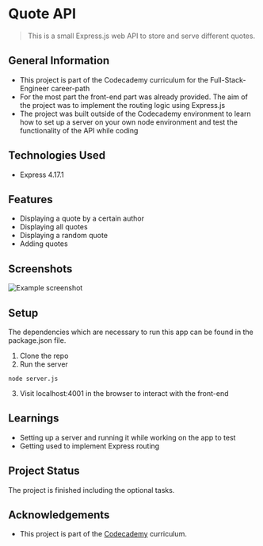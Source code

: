 # Quote API
> This is a small Express.js web API to store and serve different quotes.


## General Information
- This project is part of the Codecademy curriculum for the Full-Stack-Engineer career-path
- For the most part the front-end part was already provided. The aim of the project was to implement the routing logic using Express.js
- The project was built outside of the Codecademy environment to learn how to set up a server on your own node environment and test the functionality of the API while coding


## Technologies Used
- Express 4.17.1


## Features
- Displaying a quote by a certain author
- Displaying all quotes
- Displaying a random quote
- Adding quotes


## Screenshots
![Example screenshot](https://i.ibb.co/v1VGGKH/quote-api-screenshot.jpg)


## Setup
The dependencies which are necessary to run this app can be found in the package.json file.

1. Clone the repo
2. Run the server
```
node server.js
```
3. Visit localhost:4001 in the browser to interact with the front-end


## Learnings
- Setting up a server and running it while working on the app to test 
- Getting used to implement Express routing


## Project Status
The project is finished including the optional tasks. 


## Acknowledgements
- This project is part of  the [Codecademy](https://www.codecademy.com/) curriculum.



